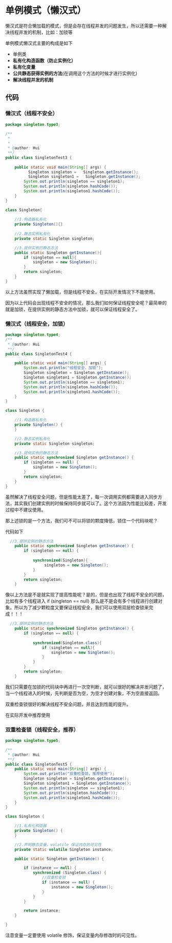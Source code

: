 # 单例模式（懒汉式）

懒汉式是符合懒加载的模式，但是会存在线程并发的问题发生，所以还需要一种解决线程并发的机制，比如：加锁等



单例模式懒汉式主要的构成是如下

* 单例类
* **私有化构造函数（防止实例化）**
* **私有化变量**
* **公共静态获得实例的方法**(在调用这个方法的时候才进行实例化)
* **解决线程并发的机制**



## 代码

### 懒汉式（线程不安全）

```java
package singleton.type3;

/**
 *
 *
 * @author: Hui
 **/
public class SingletonTest3 {
    
    public static void main(String[] args) {
          Singleton singleton =   Singleton.getInstance();
          Singleton singleton1 =   Singleton.getInstance();
        System.out.println(singleton == singleton1);
        System.out.println(singleton.hashCode());
        System.out.println(singleton1.hashCode());
    }
}

class Singleton{
    
    //1.构造器私有化
    private Singleton(){}
    
    //2.静态实例私有化
    private static Singleton singleton;

    //3.提供实例的静态方法
    public static Singleton getInstance(){
        if (singleton == null){
            singleton = new Singleton();
        }
        return singleton;
    }
}

```

以上方法虽然实现了懒加载，但是线程不安全，在实际开发情况下不能使用。

因为以上代码会出现线程不安全的情况，那么我们如何保证线程安全呢？最简单的就是加锁，在提供实例的静态方法中加锁，就可以保证线程安全了。

### 懒汉式（线程安全，加锁）

```java
package singleton.type4;
/**
 * @author: Hui
 **/
public class SingletonTest4 {

    public static void main(String[] args) {
        System.out.println("线程安全，加锁");
        Singleton singleton = Singleton.getInstance();
        Singleton singleton1 = Singleton.getInstance();
        System.out.println(singleton == singleton1);
        System.out.println(singleton.hashCode());
        System.out.println(singleton1.hashCode());
    }
}

class Singleton {

    //1.构造器私有化
    private Singleton() {
    }

    //2.静态实例私有化
    private static Singleton singleton;

    //3.提供实例的静态方法
    public static synchronized Singleton getInstance() {
        if (singleton == null) {
            singleton = new Singleton();
        }
        return singleton;
    }
}

```

虽然解决了线程安全问题，但是性能太差了，每一次调用实例都需要进入同步方法，其实我们创建实例的时候保持同步就可以了。这个方法因为性能比较差，开发过程中不建议使用。

那上述锁的是一个方法，我们可不可以将锁的颗度降低，锁住一个代码块呢？

代码如下

```java
  //3.提供实例的静态方法
    public static synchronized Singleton getInstance() {
        if (singleton == null) {
            
            synchronized(Singleton){
                 singleton = new Singleton();
            }
        }
        return singleton;
    }
```

像以上方法是不是就实现了提高性能呢？是的，但是也出现了线程不安全的问题，比如有多个线程进入 if (singleton == null) 那么是不是会有多个线程进行创建对象。所以为了减少颗粒度又要保证线程安全，我们可以使用双层检查锁来完成！！！

```java
  //3.提供实例的静态方法
    public static synchronized Singleton getInstance() {
        if (singleton == null) {
            
            synchronized(Singleton.class){
     			if (singleton == null){
                    singleton = new Singleton();
                } 
            }
        }
        return singleton;
    }
```

我们只需要在加锁的代码块中再进行一次空判断，就可以很好的解决并发问题了，当一个线程进入的时候，先判断是否为空，为空才创建对象，不为空直接返回。

双重检查锁很好的解决线程不安全问题，并且达到性能的提升。

在实际开发中推荐使用

### 双重检查锁（线程安全，推荐）

```java
package singleton.type5;

/**
 * @author: Hui
 **/
public class SingletonTest5 {
    public static void main(String[] args) {
        System.out.println("双重检查锁，推荐使用");
        Singleton singleton = Singleton.getInstance();
        Singleton singleton1 = Singleton.getInstance();
        System.out.println(singleton == singleton1);
        System.out.println(singleton.hashCode());
        System.out.println(singleton1.hashCode());
    }
}

class Singleton {

    //1.私有化构造器
    private Singleton() {
    }

    //2.声明静态变量，volatile 保证内存的可见性
    private static volatile Singleton instance;

    public static Singleton getInstance() {

        if (instance == null) {
            synchronized (Singleton.class) {
                //双重检查锁
                if (instance == null) {
                    instance = new Singleton();
                }
            }
        }

        return instance;
    }

}
```

注意变量一定要使用 volatile 修饰，保证变量内存修改时的可见性。

